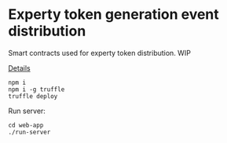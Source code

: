 # Experty token generation event distribution

Smart contracts used for experty token distribution. WIP

[Details](https://www.experty.io/en#tge-details)

```
npm i
npm i -g truffle
truffle deploy
```

Run server:
```
cd web-app
./run-server
```
